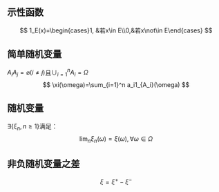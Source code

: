 ## 示性函数
$$
1_E(x)=\begin{cases}1, &若x\in E\\0,&若x\not\in E\end{cases}
$$

## 简单随机变量
$A_iA_j=\varnothing(i\not=j)$且$\cup_{i=1}^n A_i = \Omega$
$$
\xi(\omega)=\sum_{i=1}^n a_i1_{A_i}(\omega)
$$
## 随机变量
$\exists \{\xi_n, n\ge 1\}$满足：
$$
\lim_n \xi_n(\omega)=\xi(\omega), \forall \omega \in\Omega 
$$
## 非负随机变量之差
$$
\xi = \xi^+-\xi^-
$$
